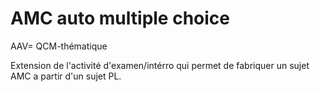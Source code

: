 
# AMC auto multiple choice 

AAV= QCM-thématique

Extension de l'activité d'examen/intérro qui permet de fabriquer un sujet AMC a partir d'un sujet PL.
